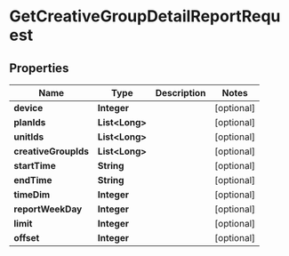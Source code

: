 

# GetCreativeGroupDetailReportRequest


## Properties

Name | Type | Description | Notes
------------ | ------------- | ------------- | -------------
**device** | **Integer** |  |  [optional]
**planIds** | **List&lt;Long&gt;** |  |  [optional]
**unitIds** | **List&lt;Long&gt;** |  |  [optional]
**creativeGroupIds** | **List&lt;Long&gt;** |  |  [optional]
**startTime** | **String** |  |  [optional]
**endTime** | **String** |  |  [optional]
**timeDim** | **Integer** |  |  [optional]
**reportWeekDay** | **Integer** |  |  [optional]
**limit** | **Integer** |  |  [optional]
**offset** | **Integer** |  |  [optional]



